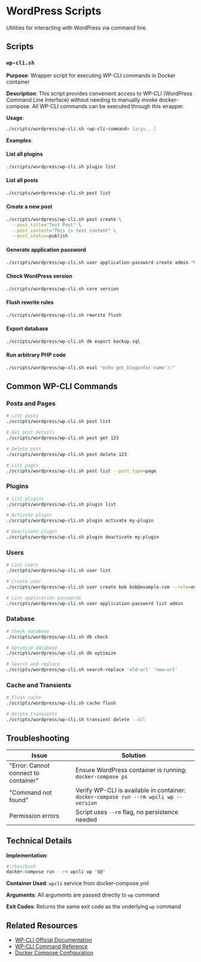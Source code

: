 # WordPress Scripts

Utilities for interacting with WordPress via command line.

## Scripts

### `wp-cli.sh`

**Purpose**: Wrapper script for executing WP-CLI commands in Docker container

**Description**:
This script provides convenient access to WP-CLI (WordPress Command Line Interface) without needing to manually invoke docker-compose. All WP-CLI commands can be executed through this wrapper.

**Usage**:
```bash
./scripts/wordpress/wp-cli.sh <wp-cli-command> [args...]
```

**Examples**:

#### List all plugins
```bash
./scripts/wordpress/wp-cli.sh plugin list
```

#### List all posts
```bash
./scripts/wordpress/wp-cli.sh post list
```

#### Create a new post
```bash
./scripts/wordpress/wp-cli.sh post create \
  --post_title="Test Post" \
  --post_content="This is test content" \
  --post_status=publish
```

#### Generate application password
```bash
./scripts/wordpress/wp-cli.sh user application-password create admin "MCP Client" --porcelain
```

#### Check WordPress version
```bash
./scripts/wordpress/wp-cli.sh core version
```

#### Flush rewrite rules
```bash
./scripts/wordpress/wp-cli.sh rewrite flush
```

#### Export database
```bash
./scripts/wordpress/wp-cli.sh db export backup.sql
```

#### Run arbitrary PHP code
```bash
./scripts/wordpress/wp-cli.sh eval "echo get_bloginfo('name');"
```

## Common WP-CLI Commands

### Posts and Pages
```bash
# List posts
./scripts/wordpress/wp-cli.sh post list

# Get post details
./scripts/wordpress/wp-cli.sh post get 123

# Delete post
./scripts/wordpress/wp-cli.sh post delete 123

# List pages
./scripts/wordpress/wp-cli.sh post list --post_type=page
```

### Plugins
```bash
# List plugins
./scripts/wordpress/wp-cli.sh plugin list

# Activate plugin
./scripts/wordpress/wp-cli.sh plugin activate my-plugin

# Deactivate plugin
./scripts/wordpress/wp-cli.sh plugin deactivate my-plugin
```

### Users
```bash
# List users
./scripts/wordpress/wp-cli.sh user list

# Create user
./scripts/wordpress/wp-cli.sh user create bob bob@example.com --role=editor

# List application passwords
./scripts/wordpress/wp-cli.sh user application-password list admin
```

### Database
```bash
# Check database
./scripts/wordpress/wp-cli.sh db check

# Optimize database
./scripts/wordpress/wp-cli.sh db optimize

# Search and replace
./scripts/wordpress/wp-cli.sh search-replace 'old-url' 'new-url'
```

### Cache and Transients
```bash
# Flush cache
./scripts/wordpress/wp-cli.sh cache flush

# Delete transients
./scripts/wordpress/wp-cli.sh transient delete --all
```

## Troubleshooting

| Issue | Solution |
|-------|----------|
| "Error: Cannot connect to container" | Ensure WordPress container is running: `docker-compose ps` |
| "Command not found" | Verify WP-CLI is available in container: `docker-compose run --rm wpcli wp --version` |
| Permission errors | Script uses `--rm` flag, no persistence needed |

## Technical Details

**Implementation**:
```bash
#!/bin/bash
docker-compose run --rm wpcli wp "$@"
```

**Container Used**: `wpcli` service from docker-compose.yml

**Arguments**: All arguments are passed directly to `wp` command

**Exit Codes**: Returns the same exit code as the underlying `wp` command

## Related Resources

- [WP-CLI Official Documentation](https://wp-cli.org/)
- [WP-CLI Command Reference](https://developer.wordpress.org/cli/commands/)
- [Docker Compose Configuration](../../docker-compose.yml)